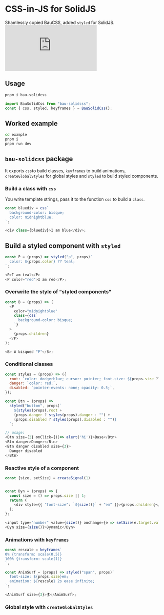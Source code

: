 # CSS-in-JS for SolidJS

Shamlessly copied BauCSS, added `styled` for SolidJS.
[![npm bundle size](https://img.badgesize.io/ndrean/solid-css/main/src/bau-solidcss.js?compression=gzip)](https://bundlephobia.com/package/bau-solidcss@0.1.10)

## Usage

```bash
pnpm i bau-solidcss
```

```js
import BauSolidCss from "bau-solidcss";
const { css, styled, keyframes } = BauSolidCss();
```

## Worked example

```bash
cd example
pnpm i
pnpm run dev
```

## `bau-solidcss` package

It exports `css`to build classes, `keyframes` to build animations, `createGlobalStyles` for global styles and `styled` to build styled components.

### Build a class with `css`

You write template strings, pass it to the function `css` to build a `class`.

```js
const bluediv = css`
  background-color: bisque;
  color: midnightblue;
`;

<div class={bluediv}>I am blue</div>;
```

## Build a styled component with `styled`

```js
const P = (props) => styled("p", props)`
  color: ${props.color} ?? teal;
`;

<P>I am teal</P>
<P color="red">I am red</P>;
```

### Overwrite the style of "styled components"

```js
const B = (props) => (
  <P
    color="midnightblue"
    class={css`
      background-color: bisque;
    `}
  >
    {props.children}
  </P>
);

<B> A bisqued "P"</B>;
```

### Conditional classes

```js
const styles = (props) => ({
  root: `color: dodgerblue; cursor: pointer; font-size: ${props.size ?? 1}em;`,
  danger: `color: red;`,
  disabled: `pointer-events: none; opacity: 0.5;`,
});

const Btn = (props) =>
  styled("button", props)`
    ${styles(props).root +
    (props.danger ? styles(props).danger : "") +
    (props.disabled ? styles(props).disabled : "")}
  `;

// usage:
<Btn size={2} onClick={()=> alert('hi')}>Base</Btn>
<Btn danger>Danger</Btn>
<Btn danger disabled size={3}>
  Danger disabled
</Btn>
```

### Reactive style of a component

```js
const [size, setSize] = createSignal(1)


const Dyn = (props) => {
  const size = () => props.size || 1;
  return (
    <div style={{ "font-size": `${size()}` + "em" }}>{props.children}</div>
  );
};

<input type="number" value={size()} onchange={e => setSize(e.target.value)} />
<Dyn size={size()}>Dynamic</Dyn>
```

### Animations with `keyframes`

```js
const rescale = keyframes`
0% {transform: scale(0.5)}
100% {transform: scale(1)}
`;

const AnimSurf = (props) => styled("span", props)`
  font-size: ${props.size}em;
  animation: ${rescale} 2s ease infinite;
`;

<AnimSurf size={3}>🏄</AnimSurf>;
```

### Global style with `createGlobalStyles`
